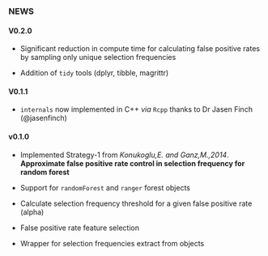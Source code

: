 ### NEWS

#### V0.2.0

- Significant reduction in compute time for calculating false positive rates by sampling only unique selection frequencies

- Addition of `tidy` tools (dplyr, tibble, magrittr) 

#### V0.1.1

- `internals` now implemented in C++ _via_ `Rcpp` thanks to Dr Jasen Finch (@jasenfinch)

#### v0.1.0

- Implemented Strategy-1 from _Konukoglu,E. and Ganz,M.,2014_.  __Approximate false positive rate control in selection frequency for random forest__

- Support for `randomForest` and `ranger` forest objects

- Calculate selection frequency threshold for a given false positive rate (alpha)

- False positive rate feature selection

- Wrapper for selection frequencies extract from objects
